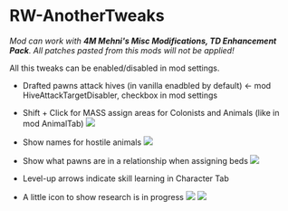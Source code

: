 # RW-AnotherTweaks

_Mod can work with **4M Mehni's Misc Modifications, TD Enhancement Pack**. All patches pasted from this mods will not be applied!_

All this tweaks can be enabled/disabled in mod settings.

* Drafted pawns attack hives (in vanilla enadbled by default) <- mod HiveAttackTargetDisabler, checkbox in mod settings

* Shift + Click for MASS assign areas for Colonists and Animals (like in mod AnimalTab)
![](https://i.imgur.com/nJ3pegL.png)

* Show names for hostile animals
![](https://i.imgur.com/ACERrBu.png)

* Show what pawns are in a relationship when assigning beds
![](http://s01.geekpic.net/di-Z23HLB.png)

* Level-up arrows indicate skill learning in Character Tab
* A little icon to show research is in progress
![](https://i.imgur.com/vIuhGAi.png)
![](https://i.imgur.com/ZybGqkA.png)
